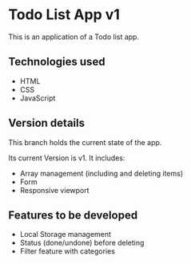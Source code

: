 # Todo List App v1

This is an application of a Todo list app.

## Technologies used

- HTML
- CSS
- JavaScript

## Version details

This branch holds the current state of the app.

Its current Version is v1. It includes:

- Array management (including and deleting items)
- Form
- Responsive viewport

## Features to be developed

- Local Storage management
- Status (done/undone) before deleting
- Filter feature with categories
